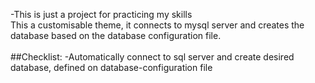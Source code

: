 -This is just a project for practicing my skills<br />
This a customisable theme, it connects to mysql server and creates the database based on the database configuration file.<br />
<br />
##Checklist:
-Automatically connect to sql server and create desired database, defined on database-configuration file
